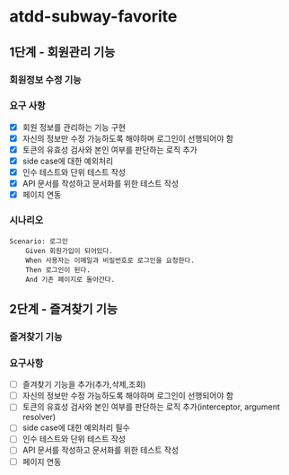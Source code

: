 # atdd-subway-favorite

## 1단계 - 회원관리 기능

### 회원정보 수정 기능

### 요구 사항

- [x] 회원 정보를 관리하는 기능 구현
- [x] 자신의 정보만 수정 가능하도록 해야하며 로그인이 선행되어야 함
- [x] 토큰의 유효성 검사와 본인 여부를 판단하는 로직 추가
- [x] side case에 대한 예외처리
- [x] 인수 테스트와 단위 테스트 작성
- [x] API 문서를 작성하고 문서화를 위한 테스트 작성
- [x] 페이지 연동

### 시나리오

```gherkin
Scenario: 로그인
    Given 회원가입이 되어있다.
    When 사용자는 이메일과 비밀번호로 로그인을 요청한다.
    Then 로그인이 된다.
    And 기존 페이지로 돌아간다.
```

## 2단계 - 즐겨찾기 기능

### 즐겨찾기 기능

### 요구사항

- [ ] 즐겨찾기 기능을 추가(추가,삭제,조회)
- [ ] 자신의 정보만 수정 가능하도록 해야하며 로그인이 선행되어야 함
- [ ] 토큰의 유효성 검사와 본인 여부를 판단하는 로직 추가(interceptor, argument resolver)
- [ ] side case에 대한 예외처리 필수
- [ ] 인수 테스트와 단위 테스트 작성
- [ ] API 문서를 작성하고 문서화를 위한 테스트 작성
- [ ] 페이지 연동
